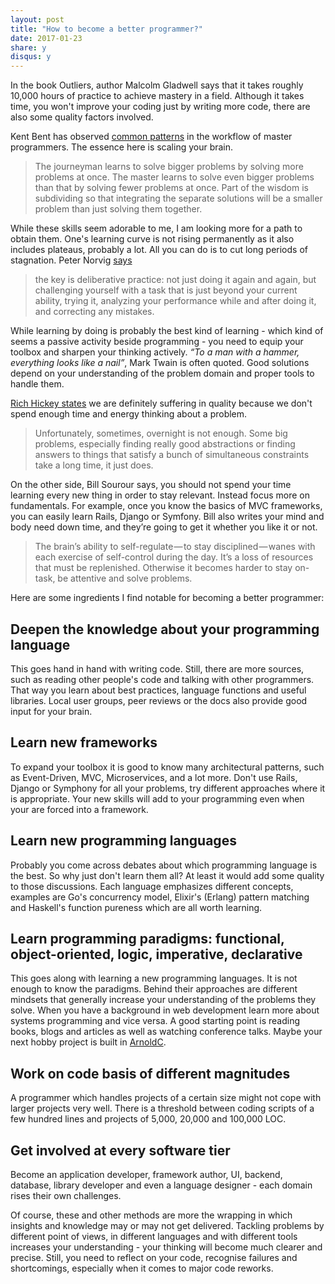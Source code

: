 ```yaml
---
layout: post
title: "How to become a better programmer?"
date: 2017-01-23
share: y
disqus: y
---
```


In the book Outliers, author Malcolm Gladwell says that it takes roughly 10,000 hours of practice to achieve mastery in a field. Although it takes time, you won't improve your coding just by writing more code, there are also some quality factors involved.

Kent Bent has observed [common patterns](https://www.facebook.com/notes/kent-beck/mastering-programming/1184427814923414) in the workflow of master programmers. The essence here is scaling your brain.

> The journeyman learns to solve bigger problems by solving more problems at once. The master learns to solve even bigger problems than that by solving fewer problems at once. Part of the wisdom is subdividing so that integrating the separate solutions will be a smaller problem than just solving them together.

While these skills seem adorable to me, I am looking more for a path to obtain them. One's learning curve is not rising permanently as it also includes plateaus, probably a lot. All you can do is to cut long periods of stagnation. Peter Norvig [says](http://norvig.com/21-days.html)

> the key is deliberative practice: not just doing it again and again, but challenging yourself with a task that is just beyond your current ability, trying it, analyzing your performance while and after doing it, and correcting any mistakes.

While learning by doing is probably the best kind of learning - which kind of seems a passive activity beside programming - you need to equip your toolbox and sharpen your thinking actively. *“To a man with a hammer, everything looks like a nail”*, Mark Twain is often quoted. Good solutions depend on your understanding of the problem domain and proper tools to handle them.

[Rich Hickey states](https://www.youtube.com/watch?v=f84n5oFoZBc) we are definitely suffering in quality because we don't spend enough time and energy thinking about a problem.

> Unfortunately, sometimes, overnight is not enough. Some big problems, especially finding really good abstractions or finding answers to things that satisfy a bunch of simultaneous constraints take a long time, it just does.

On the other side, Bill Sourour says, you should not spend your time learning every new thing in order to stay relevant. Instead focus more on fundamentals. For example, once you know the basics of MVC frameworks, you can easily learn Rails, Django or Symfony. Bill also writes your mind and body need down time, and they’re going to get it whether you like it or not.

> The brain’s ability to self-regulate — to stay disciplined — wanes with each exercise of self-control during the day. It’s a loss of resources that must be replenished. Otherwise it becomes harder to stay on-task, be attentive and solve problems.

Here are some ingredients I find notable for becoming a better programmer:

## Deepen the knowledge about your programming language

This goes hand in hand with writing code. Still, there are more sources, such as reading other people's code and talking with other programmers. That way you learn about best practices, language functions and useful libraries. Local user groups, peer reviews or the docs also provide good input for your brain.

## Learn new frameworks

To expand your toolbox it is good to know many architectural patterns, such as Event-Driven, MVC, Microservices, and a lot more. Don't use Rails, Django or Symphony for all your problems, try different approaches where it is appropriate. Your new skills will add to your programming even when your are forced into a framework.

## Learn new programming languages

Probably you come across debates about which programming language is the best. So why just don't learn them all? At least it would add some quality to those discussions.
Each language emphasizes different concepts, examples are Go's concurrency model, Elixir's (Erlang) pattern matching and Haskell's function pureness which are all worth learning.

## Learn programming paradigms: functional, object-oriented, logic, imperative, declarative

This goes along with learning a new programming languages. It is not enough to know the paradigms. Behind their approaches are different mindsets that generally increase your understanding of the problems they solve. When you have a background in web development learn more about systems programming and vice versa. A good starting point is reading books, blogs and articles as well as watching conference talks. Maybe your next hobby project is built in [ArnoldC](https://github.com/lhartikk/ArnoldC).

## Work on code basis of different magnitudes

A programmer which handles projects of a certain size might not cope with larger projects very well. There is a threshold between coding scripts of a few hundred lines and projects of 5,000, 20,000 and 100,000 LOC.

## Get involved at every software tier

Become an application developer, framework author, UI, backend, database, library developer and even a language designer - each domain rises their own challenges.

Of course, these and other methods are more the wrapping in which insights and knowledge may or may not get delivered. Tackling problems by different point of views, in different languages and with different tools increases your understanding - your thinking will become much clearer and precise. Still, you need to reflect on your code, recognise failures and shortcomings, especially when it comes to major code reworks.

